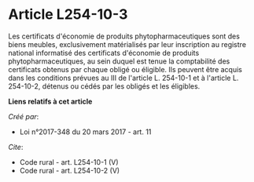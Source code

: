 # Article L254-10-3

Les certificats d'économie de produits phytopharmaceutiques sont des biens meubles, exclusivement matérialisés par leur
inscription au registre national informatisé des certificats d'économie de produits phytopharmaceutiques, au sein duquel est
tenue la comptabilité des certificats obtenus par chaque obligé ou éligible. Ils peuvent être acquis dans les conditions
prévues au III de l'article L. 254-10-1 et à l'article L. 254-10-2, détenus ou cédés par les obligés et les éligibles.

**Liens relatifs à cet article**

_Créé par_:

  - Loi n°2017-348 du 20 mars 2017 - art. 11

_Cite_:

  - Code rural - art. L254-10-1 (V)
  - Code rural - art. L254-10-2 (V)
